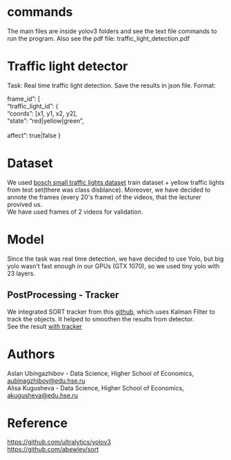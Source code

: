 # commands 
The main files are inside yolov3 folders and see the text file commands to run the program. Also see the pdf file: traffic_light_detection.pdf
# Traffic light detector
Task: Real time traffic light detection. Save the results in json file. Format: <br />

frame_id”: [ <br />
      “traffic_light_id”: { <br /> 
                  “coords”: [x1, y1, x2, y2], <br />
                          “state”: “red|yellow|green”, <br />                        
                           affect”: true|false }

# Dataset 
We used [bosch small traffic lights dataset](https://hci.iwr.uni-heidelberg.de/content/bosch-small-traffic-lights-dataset) train dataset + yellow traffic lights from test set(there was class disblance). Moreover, we have decided to annote the frames (every 20's frame) of the videos, that the lecturer provived us.  <br />
We have used frames of 2 videos for validation. 
<br />

# Model
Since the task was real time detection, we have decided to use Yolo, but big yolo wasn't fast enough in our GPUs (GTX 1070), so we used tiny yolo with 23 layers. 
## PostProcessing - Tracker 
We integrated SORT tracker from this [github](https://github.com/abewley/sort), which uses Kalman Filter to track the objects. It helped to smoothen the results from detector. <br />
See the result [with tracker](https://drive.google.com/drive/folders/10Nht0CbSyK4LDncjxdbB2k6YQExua1CU?usp=sharing)

# Authors
Aslan Ubingazhibov - Data Science, Higher School of Economics, aubinagzhibov@edu.hse.ru <br/>
Alisa Kugusheva - Data Science, Higher School of Economics, akugusheva@edu.hse.ru<br/>

# Reference
https://github.com/ultralytics/yolov3 <br> 
https://github.com/abewley/sort
